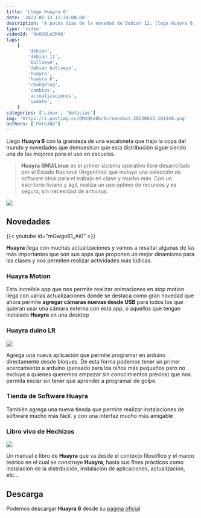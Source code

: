 ```yaml
---
title: 'Llego Huayra 6'
date: '2023-06-13 11:34:00.00'
description: 'A pocos dias de la novedad de Debian 12, llega Huayra 6. Vamos a ver que novedades trae.'
type: 'video'
videoId: 'OeHOBLoZKhQ'
tags:
    [
        'debian',
        'debian 11',
        'bullseye',
        'debian bullseye',
        'huayra',
        'huayra 6',
        'changelog',
        'cambios',
        'actualizaciones',
        'update',
    ]
categories: ['Linux', 'Noticias']
img: 'https://i.postimg.cc/QMzQKx0h/Screenshot-20230613-101240.png'
authors: ['PatoJAD']
---
```


Llego **Huayra 6** con la grandeza de una escaloneta que trajo la copa del mundo y novedades que demuestran que esta distribución sigue siendo una de las mejores para el uso en escuelas.

> **Huayra GNU/Linux** es el primer sistema operativo libre desarrollado por el Estado Nacional (Argentino) que incluye una selección de software ideal para el trabajo en clase y mucho más. Con un escritorio liviano y ágil, realiza un uso óptimo de recursos y es seguro, sin necesidad de antivirus.

![](https://huayra.educar.gob.ar/wp-content/uploads/2023/03/fondo_Sacaloneta.png)

## Novedades

{{< youtube id="mGwgo61_Ai0" >}}

**Huayra** llega con muchas actualizaciones y vamos a resaltar algunas de las más importantes que son sus apps que proponen un mejor dinamismo para las clases y nos permiten realizar actividades más lúdicas.

### Huayra Motion

Esta increíble app que nos permite realizar animaciones en stop motion llega con varias actualizaciones donde se destaca como gran novedad que ahora permite **agregar cámaras nuevas desde USB** para todos los que quieran usar una cámara externa con esta app, o aquellos que tengan instalado **Huayra** en una desktop

### Huayra duino LR

![](https://i.postimg.cc/Qdb69B6R/Screenshot-20230613-105914.png)

Agrega una nueva aplicación que permite programar en arduino directamente desde bloques. De esta forma podemos tener un primer acercamiento a arduino (pensado para los niños más pequeños pero no excluye a quienes queremos empezar sin conocimientos previos) que nos permita iniciar sin tener que aprender a programar de golpe.

### Tienda de Software Huayra

También agrega una nueva tienda que permite realizar instalaciones de software mucho más fácil. y con una interfaz mucho más amigable

### Libro vivo de Hechizos

![](https://i.postimg.cc/fbvhbTXL/Screenshot-20230613-110153.png)

Un manual o libro de **Huayra** que va desde el contexto filosófico y el marco teórico en el cual se construye **Huayra**, hasta sus fines prácticos como instalación de la distribución, instalación de aplicaciones, actualización, etc…

## Descarga

Podemos descargar **Huayra 6** desde su [página oficial](https://huayra.educar.gob.ar/descargas/)
